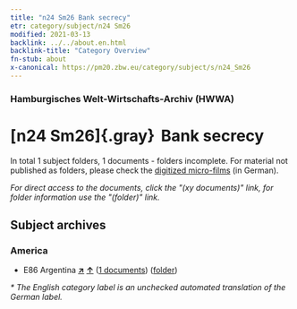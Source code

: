 ```yaml
---
title: "n24 Sm26 Bank secrecy"
etr: category/subject/n24 Sm26
modified: 2021-03-13
backlink: ../../about.en.html
backlink-title: "Category Overview"
fn-stub: about
x-canonical: https://pm20.zbw.eu/category/subject/s/n24_Sm26
---
```


### Hamburgisches Welt-Wirtschafts-Archiv (HWWA)
# [n24 Sm26]{.gray}&#8201; Bank secrecy&#160; 





In total 1 subject folders, 1 documents - folders incomplete.
For material not published as folders, please check the [digitized micro-films](/film/h1_sh.de.html) (in German).

_For direct access to the documents, click the "(xy documents)" link, for folder information use the "(folder)" link._

## Subject archives



### America

- E86 Argentina [**&nearr;**](../../../geo/i/141692/about.en.html "Argentina (all folders)") [**&uarr;**](../../../geo/about.en.html#E86 "Country category system") (<a href="https://pm20.zbw.eu/dfgview/sh/141692,145394" title="about: Argentina : Bank secrecy" target="_blank">1 documents</a>) ([folder](../../../../folder/sh/1416xx/141692/1453xx/145394/about.en.html))


_* The English category label is an unchecked automated translation of the German label._


